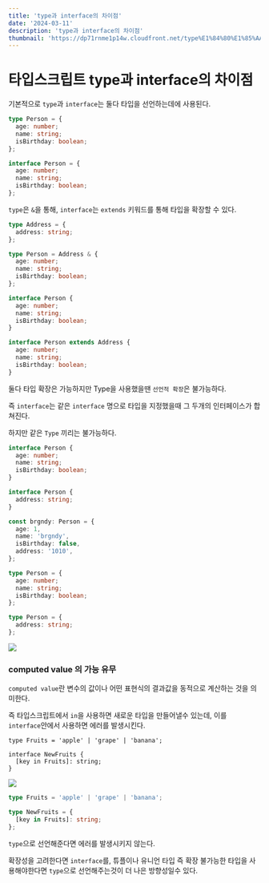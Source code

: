 ```yaml
---
title: 'type과 interface의 차이점'
date: '2024-03-11'
description: 'type과 interface의 차이점'
thumbnail: 'https://dp71rnme1p14w.cloudfront.net/type%E1%84%80%E1%85%AA+interface%E1%84%8B%E1%85%B4+%E1%84%8E%E1%85%A1%E1%84%8B%E1%85%B5%E1%84%8C%E1%85%A5%E1%86%B7.png'
---
```


# 타입스크립트 type과 interface의 차이점

기본적으로 `type`과 `interface`는 둘다 타입을 선언하는데에 사용된다.

```typescript
type Person = {
  age: number;
  name: string;
  isBirthday: boolean;
};

interface Person = {
  age: number;
  name: string;
  isBirthday: boolean;
};
```

`type`은 `&`을 통해, `interface`는 `extends` 키워드를 통해 타입을 확장할 수 있다.

```typescript
type Address = {
  address: string;
};

type Person = Address & {
  age: number;
  name: string;
  isBirthday: boolean;
};

interface Person {
  age: number;
  name: string;
  isBirthday: boolean;
}

interface Person extends Address {
  age: number;
  name: string;
  isBirthday: boolean;
}
```

둘다 타입 확장은 가능하지만 Type을 사용했을땐 `선언적 확장`은 불가능하다.

즉 `interface`는 같은 `interface` 명으로 타입을 지정했을때 그 두개의 인터페이스가 합쳐진다.

하지만 같은 `Type` 끼리는 불가능하다.

```typescript
interface Person {
  age: number;
  name: string;
  isBirthday: boolean;
}

interface Person {
  address: string;
}

const brgndy: Person = {
  age: 1,
  name: 'brgndy',
  isBirthday: false,
  address: '1010',
};

type Person = {
  age: number;
  name: string;
  isBirthday: boolean;
};

type Person = {
  address: string;
};
```

![](https://dp71rnme1p14w.cloudfront.net/compressed_1710157780727--2024-03-11-8.49.38.png)

### computed value 의 가능 유무

`computed value`란 변수의 값이나 어떤 표현식의 결과값을 동적으로 계산하는 것을 의미한다.

즉 타입스크립트에서 `in`을 사용하면 새로운 타입을 만들어낼수 있는데, 이를 `interface`안에서 사용하면 에러를 발생시킨다.

```typescritp
type Fruits = 'apple' | 'grape' | 'banana';

interface NewFruits {
  [key in Fruits]: string;
}
```

![](https://dp71rnme1p14w.cloudfront.net/compressed_1710158007249--2024-03-11-8.53.24.png)

```typescript
type Fruits = 'apple' | 'grape' | 'banana';

type NewFruits = {
  [key in Fruits]: string;
};
```

`type`으로 선언해준다면 에러를 발생시키지 않는다.

확장성을 고려한다면 `interface`를, 튜플이나 유니언 타입 즉 확장 불가능한 타입을 사용해야한다면 `type`으로 선언해주는것이 더 나은 방향성일수 있다.
